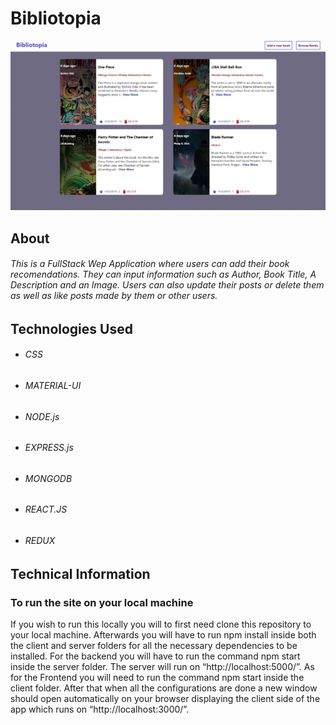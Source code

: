 # Bibliotopia

<p align="center">
  <img src="./Project-Sample.png" width="1000px">
</p>

## About

###### This is a FullStack Wep Application where users can add their book recomendations. They can input information such as Author, Book Title, A Description and an Image. Users can also update their posts or delete them as well as like posts made by them or other users.

## Technologies Used

- ###### CSS
- ###### MATERIAL-UI
- ###### NODE.js
- ###### EXPRESS.js
- ###### MONGODB
- ###### REACT.JS
- ###### REDUX

## Technical Information

### To run the site on your local machine

If you wish to run this locally you will to first need clone this repository to your local machine. Afterwards you will have to run npm install inside both the client and server folders for all the necessary dependencies to be installed. For the backend you will have to run the command npm start inside the server folder. The server will run on “http://localhost:5000/”. As for the Frontend you will need to run the command npm start inside the client folder. After that when all the configurations are done a new window should open automatically on your browser displaying the client side of the app which runs on “http://localhost:3000/”.
